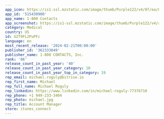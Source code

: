 ```yaml
---
app_icon: https://is1-ssl.mzstatic.com/image/thumb/Purple122/v4/8f/ea/87/8fea872f-101f-f529-4573-7153a54ae2bc/AppIcon-1x_U007emarketing-0-10-0-85-220-0.png/1024x1024bb.png
app_id: '515430900'
app_name: 1-800 Contacts
app_screenshot: https://is1-ssl.mzstatic.com/image/thumb/Purple122/v4/a4/ed/48/a4ed482c-2c84-0109-c6bb-0d583377df6b/b5087066-bc5d-4ab2-b31d-265492a115c6_iPhone_11_Pro_Max_-_7.png/1242x2688bb.png
category: Medical
country: US
id: G2f9FL2PuPFc
language: en
most_recent_release: '2024-02-21T00:00:00'
publisher_id: '362333049'
publisher_name: 1-800 CONTACTS, Inc.
rank: '86'
release_count_in_past_year: '40'
release_count_in_past_year_category: 10
release_count_in_past_year_top_in_category: 19
rep_email: michael.roguly@bitrise.io
rep_first_name: Michael
rep_full_name: Michael Roguly
rep_linkedin: https://www.linkedin.com/in/michael-roguly-77376710
rep_phone: +1 949-233-3404
rep_photo: michael.jpg
rep_title: Account Manager
store: itunes_connect
---
```

